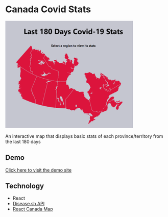 # Canada Covid Stats
<img src="./img/map.png" alt="drawing" width="400"/>


An interactive map that displays basic stats of each province/territory from the last 180 days

## Demo
[Click here to visit the demo site](https://canada-covid.herokuapp.com/)

## Technology
- React
- [Disease.sh API](https://disease.sh/)
- [React Canada Map ](https://www.npmjs.com/package/react-canada-map)